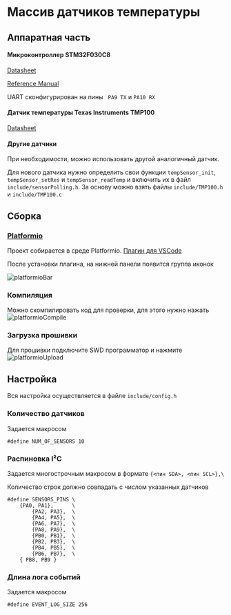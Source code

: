 # Массив датчиков температуры
## Аппаратная часть
#### Микроконтроллер STM32F030C8

[Datasheet](https://www.st.com/resource/en/datasheet/stm32f030f4.pdf)

[Reference Manual](https://www.st.com/resource/en/reference_manual/dm00091010-stm32f030x4x6x8xc-and-stm32f070x6xb-advanced-armbased-32bit-mcus-stmicroelectronics.pdf)

UART сконфигурирован на пины ``` PA9 TX``` и ```PA10 RX```
#### Датчик температуры Texas Instruments TMP100

[Datasheet](https://www.ti.com/lit/ds/symlink/tmp100.pdf?ts=1665523508446&ref_url=https%253A%252F%252Fwww.google.com%252F)

#### Другие датчики
При необходимости, можно использовать другой аналогичный датчик. 

Для нового датчика нужно определить свои функции ```tempSensor_init```, ```tempSensor_setRes``` и ```tempSensor_readTemp``` и включить их в файл ```include/sensorPolling.h```. За основу можно взять файлы ```include/TMP100.h``` и ```include/TMP100.c```

## Сборка
### [Platformio](https://platformio.org)
Проект собирается в среде Platformio. [Плагин для VSCode](https://platformio.org/install/ide?install=vscode)

После установки плагина, на нижней панели появится группа иконок

![platformioBar](https://user-images.githubusercontent.com/19162596/195965329-def5305f-291a-4720-b9ee-bd1b88c483ef.png)

### Компиляция
Можно скомпилировать код для проверки, для этого нужно нажать ![platformioCompile](https://user-images.githubusercontent.com/19162596/195965518-f70c3bd2-a5ef-40b8-bf9a-e608b4bde425.png)

### Загрузка прошивки
Для прошивки подключите SWD программатор и нажмите ![platformioUpload](https://user-images.githubusercontent.com/19162596/195965496-37973f9e-3140-47d8-844f-aaf3b332c32b.png)


## Настройка
Вся настройка осуществляется в файле ```include/config.h```
### Количество датчиков
Задается макросом
```
#define NUM_OF_SENSORS 10
```
### Распиновка I²C

Задается многострочным макросом в формате ```{<пин SDA>, <пин SCL>},\```

Количество строк должно совпадать с числом указанных датчиков
```
#define SENSORS_PINS \
    {PA0, PA1},      \
        {PA2, PA3},  \
        {PA4, PA5},  \
        {PA6, PA7},  \
        {PA8, PA9},  \
        {PB0, PB1},  \
        {PB2, PB3},  \
        {PB4, PB5},  \
        {PB6, PB7},  \
    { PB8, PB9 }
```
### Длина лога событий
Задается макросом
```
#define EVENT_LOG_SIZE 256
```
